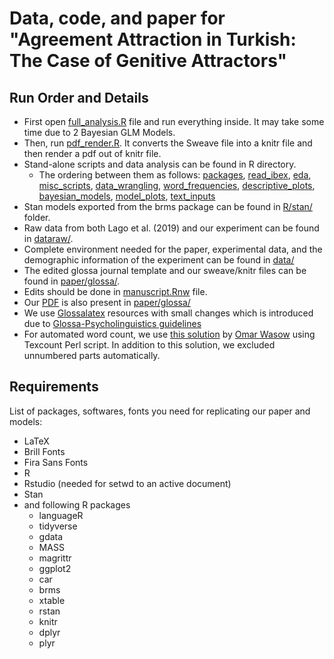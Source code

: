# Data, code, and paper for "Agreement Attraction in Turkish: The Case of Genitive Attractors"

## Run Order and Details

- First open [full_analysis.R](full_analysis.R) file and run everything inside. It may take some time due to 2 Bayesian GLM Models. 
- Then, run [pdf_render.R](pdf_render.R). It converts the Sweave file into a knitr file and then render a pdf out of knitr file.
- Stand-alone scripts and data analysis can be found in R directory.
  - The ordering between them as follows: [packages](R/scripts/00.0-packages.R), [read_ibex](R/scripts/00.1-prepare.R), [eda](R/scripts/00.2-eda.R), [misc_scripts](R/scripts/misc.R), [data_wrangling](R/analysis/01_data_wrangling.R), [word_frequencies](R/analysis/02_word_freq.R), [descriptive_plots](R/analysis/03_descriptive_plots.R), [bayesian_models](R/analysis/04_bayesian_models.R), [model_plots](R/analysis/05_model_plots.R), [text_inputs](R/analysis/06_text_inputs.R)
- Stan models exported from the brms package can be found in [R/stan/](R/stan/) folder.
- Raw data from both Lago et al. (2019) and our experiment can be found in [dataraw/](dataraw/).
- Complete environment needed for the paper, experimental data, and the demographic information of the experiment can be found in [data/](data/)
- The edited glossa journal template and our sweave/knitr files can be found in [paper/glossa/](paper/glossa/).
- Edits should be done in [manuscript.Rnw](paper/glossa/manuscript.Rnw) file.
- Our [PDF](paper/glossa/manuscript-knitr.pdf) is also present in [paper/glossa/](paper/glossa/)
- We use [Glossalatex](https://github.com/guidovw/Glossalatex) resources with small changes which is introduced due to [Glossa-Psycholinguistics guidelines](https://escholarship.org/uc/glossapsycholinguistics/structure_of_submission)
- For automated word count, we use [this solution](https://tex.stackexchange.com/a/239703) by [Omar Wasow](https://tex.stackexchange.com/users/34597/omar-wasow) using Texcount Perl script. In addition to this solution, we excluded unnumbered parts automatically.

## Requirements

List of packages, softwares, fonts you need for replicating our paper and models:
* LaTeX
* Brill Fonts
* Fira Sans Fonts
* R
* Rstudio (needed for setwd to an active document)
* Stan
* and following R packages
  * languageR
  * tidyverse
  * gdata
  * MASS
  * magrittr
  * ggplot2
  * car
  * brms
  * xtable
  * rstan
  * knitr
  * dplyr
  * plyr